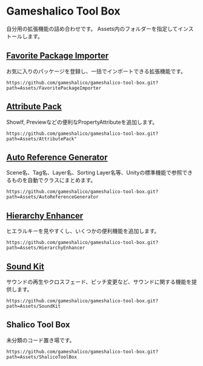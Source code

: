 # Gameshalico Tool Box
自分用の拡張機能の詰め合わせです。
Assets内のフォルダーを指定してインストールします。


## [Favorite Package Importer](/Assets/FavoritePackageImporter/Documentation~/FavoritePackageImporter.md)
お気に入りのパッケージを登録し、一括でインポートできる拡張機能です。
```
https://github.com/gameshalico/gameshalico-tool-box.git?path=Assets/FavoritePackageImporter
```

## [Attribute Pack](/Assets/AttributePack/Documentation~/AttributePack.md)
ShowIf, Previewなどの便利なPropertyAttributeを追加します。
```
https://github.com/gameshalico/gameshalico-tool-box.git?path=Assets/AttributePack"
```


## [Auto Reference Generator](/Assets/AutoReferenceGenerator/Documentation~/AutoReferenceGenerator.md)
Scene名、Tag名、Layer名、Sorting Layer名等、Unityの標準機能で参照できるものを自動でクラスにまとめます。
```
https://github.com/gameshalico/gameshalico-tool-box.git?path=Assets/AutoReferenceGenerator
```

## [Hierarchy Enhancer](/Assets/HierarchyEnhancer/Documentation~/HierarchyEnhancer.md)
ヒエラルキーを見やすくし、いくつかの便利機能を追加します。
```
https://github.com/gameshalico/gameshalico-tool-box.git?path=Assets/HierarchyEnhancer
```

## [Sound Kit](/Assets/SoundKit/Documentation~/SoundKit.md)
サウンドの再生やクロスフェード、ピッチ変更など、サウンドに関する機能を提供します。
```
https://github.com/gameshalico/gameshalico-tool-box.git?path=Assets/SoundKit
```

## Shalico Tool Box
未分類のコード置き場です。
```
https://github.com/gameshalico/gameshalico-tool-box.git?path=Assets/ShalicoToolBox
```
